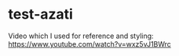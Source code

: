 # test-azati

Video which I used for reference and styling:
https://www.youtube.com/watch?v=wxz5vJ1BWrc

